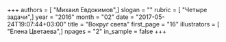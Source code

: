 +++
authors = [ "Михаил Евдокимов",]
slogan = ""
rubric = [ "Четыре задачи",]
year = "2016"
month = "02"
date = "2017-05-24T19:07:44+03:00"
title = "Вокруг света"
first_page = "16"
illustrators = [ "Елена Цветаева",]
npages = "2"
in_sample = false
+++
